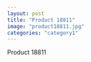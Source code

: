 ```yaml
---
layout: post
title: "Product 18811"
image: "product18811.jpg"
categories: "category1"
---
```

Product 18811
